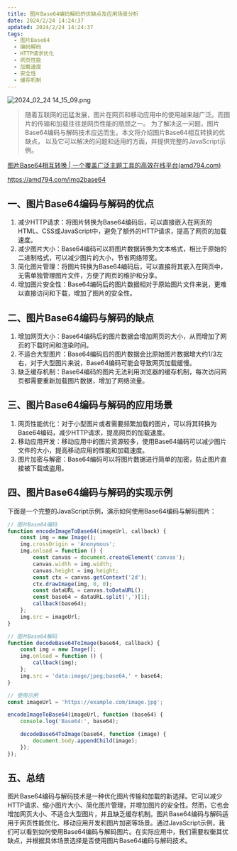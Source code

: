 ```yaml
---
title: 图片Base64编码解码的优缺点及应用场景分析
date: 2024/2/24 14:24:37
updated: 2024/2/24 14:24:37
tags:
  - 图片Base64
  - 编码解码
  - HTTP请求优化
  - 网页性能
  - 加载速度
  - 安全性
  - 缓存机制
---
```



<img src="https://static.cmdragon.cn/blog/images/2024_02_24 14_15_09.png@blog" title="2024_02_24 14_15_09.png" alt="2024_02_24 14_15_09.png"/>

> 随着互联网的迅猛发展，图片在网页和移动应用中的使用越来越广泛。而图片的传输和加载往往是网页性能的瓶颈之一。
> 为了解决这一问题，图片Base64编码与解码技术应运而生。本文将介绍图片Base64相互转换的优缺点，
> 以及它可以解决的问题和适用的方面，并提供完整的JavaScript示例。

[图片Base64相互转换 | 一个覆盖广泛主题工具的高效在线平台(amd794.com)](https://amd794.com/img2base64)

https://amd794.com/img2base64

## 一、图片Base64编码与解码的优点

1. 减少HTTP请求：将图片转换为Base64编码后，可以直接嵌入在网页的HTML、CSS或JavaScript中，避免了额外的HTTP请求，提高了网页的加载速度。
2. 减少图片大小：Base64编码可以将图片数据转换为文本格式，相比于原始的二进制格式，可以减少图片的大小，节省网络带宽。
3. 简化图片管理：将图片转换为Base64编码后，可以直接将其嵌入在网页中，无需单独管理图片文件，方便了网页的维护和分享。
4. 增加图片安全性：Base64编码后的图片数据相对于原始图片文件来说，更难以直接访问和下载，增加了图片的安全性。

## 二、图片Base64编码与解码的缺点

1. 增加网页大小：Base64编码后的图片数据会增加网页的大小，从而增加了网页的下载时间和渲染时间。
2. 不适合大型图片：Base64编码后的图片数据会比原始图片数据增大约1/3左右，对于大型图片来说，Base64编码可能会导致网页加载缓慢。
3. 缺乏缓存机制：Base64编码的图片无法利用浏览器的缓存机制，每次访问网页都需要重新加载图片数据，增加了网络流量。

## 三、图片Base64编码与解码的应用场景

1. 网页性能优化：对于小型图片或者需要频繁加载的图片，可以将其转换为Base64编码，减少HTTP请求，提高网页的加载速度。
2. 移动应用开发：移动应用中的图片资源较多，使用Base64编码可以减少图片文件的大小，提高移动应用的性能和加载速度。
3. 图片加密与解密：Base64编码可以将图片数据进行简单的加密，防止图片直接被下载或盗用。

## 四、图片Base64编码与解码的实现示例

下面是一个完整的JavaScript示例，演示如何使用Base64编码与解码图片：

```javascript
// 图片Base64编码
function encodeImageToBase64(imageUrl, callback) {
    const img = new Image();
    img.crossOrigin = 'Anonymous';
    img.onload = function () {
        const canvas = document.createElement('canvas');
        canvas.width = img.width;
        canvas.height = img.height;
        const ctx = canvas.getContext('2d');
        ctx.drawImage(img, 0, 0);
        const dataURL = canvas.toDataURL();
        const base64 = dataURL.split(',')[1];
        callback(base64);
    };
    img.src = imageUrl;
}

// 图片Base64解码
function decodeBase64ToImage(base64, callback) {
    const img = new Image();
    img.onload = function () {
        callback(img);
    };
    img.src = 'data:image/jpeg;base64,' + base64;
}

// 使用示例
const imageUrl = 'https://example.com/image.jpg';

encodeImageToBase64(imageUrl, function (base64) {
    console.log('Base64:', base64);

    decodeBase64ToImage(base64, function (image) {
        document.body.appendChild(image);
    });
});
```

## 五、总结

图片Base64编码与解码技术是一种优化图片传输和加载的新选择。它可以减少HTTP请求、缩小图片大小、简化图片管理，并增加图片的安全性。然而，它也会增加网页大小、不适合大型图片，并且缺乏缓存机制。图片Base64编码与解码适用于网页性能优化、移动应用开发和图片加密等场景。通过JavaScript示例，我们可以看到如何使用Base64编码与解码图片。在实际应用中，我们需要权衡其优缺点，并根据具体场景选择是否使用图片Base64编码与解码技术。